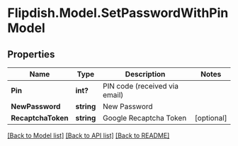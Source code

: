 # Flipdish.Model.SetPasswordWithPinModel
## Properties

Name | Type | Description | Notes
------------ | ------------- | ------------- | -------------
**Pin** | **int?** | PIN code (received via email) | 
**NewPassword** | **string** | New Password | 
**RecaptchaToken** | **string** | Google Recaptcha Token | [optional] 

[[Back to Model list]](../README.md#documentation-for-models) [[Back to API list]](../README.md#documentation-for-api-endpoints) [[Back to README]](../README.md)

